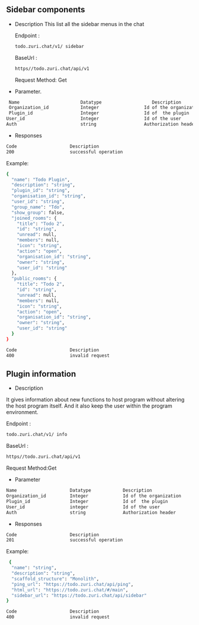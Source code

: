 ## Sidebar components
- Description
This list all the sidebar menus in the chat

    Endpoint : 
    ```sh 
    todo.zuri.chat/v1/ sidebar
    ```
    BaseUrl :
    ```sh
    https//todo.zuri.chat/api/v1
    ```
    Request Method: Get

- Parameter.

```sh
 Name                       Datatype                   Description 
 Organization_id            Integer                 Id of the organization 
 Plugin_id                  Integer                 Id of  the plugin 
User_id				        Integer		            Id of the user
Auth					    string			        Authorization header
```

- Responses

```sh
Code					Description
200	        			successful operation
```

Example:
```sh
{
  "name": "Todo Plugin",
  "description": "string",
  "plugin_id": "string",
  "organisation_id": "string",
  "user_id": "string",
  "group_name": "Tdo",
  "show_group": false,
  "joined_rooms": {
    "title": "Todo 2",
    "id": "string",
    "unread": null,
    "members": null,
    "icon": "string",
    "action": "open",
    "organisation_id": "string",
    "owner": "string",
    "user_id": "string"
  },
  "public_rooms": {
    "title": "Todo 2",
    "id": "string",
    "unread": null,
    "members": null,
    "icon": "string",
    "action": "open",
    "organisation_id": "string",
    "owner": "string",
    "user_id": "string"
  }
} 
```

```sh
Code					Description
400	                	invalid request
```

## Plugin information
- Description

 It gives information about new functions to host program without altering the host program itself. And it also keep the user within the program environment.
 
Endpoint :
```sh
todo.zuri.chat/v1/ info
```
BaseUrl :
```sh
https//todo.zuri.chat/api/v1
```
Request Method:Get

- Parameter 
```sh
Name					Datatype    		Description
Organization_id	        Integer	          	Id of the organization
Plugin_id				Integer  		    Id of  the plugin
User_id			    	integer	            Id of the user
Auth					string		    	Authorization header
```

- Responses

```sh
Code					Description
201			        	successful operation
```


Example:
```sh
 {
  "name": "string",
  "description": "string",
  "scaffold_structure": "Monolith",
  "ping_url": "https://todo.zuri.chat/api/ping",
  "html_url": "https://todo.zuri.chat/#/main",
  "sidebar_url": "https://todo.zuri.chat/api/sidebar"
}
```
```sh
Code					Description
400	                	invalid request
```
